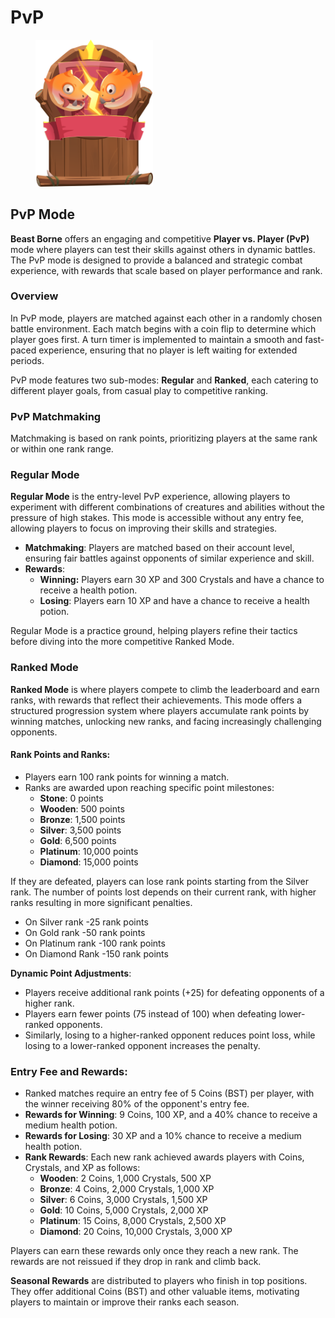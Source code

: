 # PvP

<figure><img src="../.gitbook/assets/Pvp.png" alt="" width="188"><figcaption></figcaption></figure>

## PvP Mode

**Beast Borne** offers an engaging and competitive **Player vs. Player (PvP)** mode where players can test their skills against others in dynamic battles. The PvP mode is designed to provide a balanced and strategic combat experience, with rewards that scale based on player performance and rank.

### **Overview**

In PvP mode, players are matched against each other in a randomly chosen battle environment. Each match begins with a coin flip to determine which player goes first. A turn timer is implemented to maintain a smooth and fast-paced experience, ensuring that no player is left waiting for extended periods.

PvP mode features two sub-modes: **Regular** and **Ranked**, each catering to different player goals, from casual play to competitive ranking.

### **PvP Matchmaking**

Matchmaking is based on rank points, prioritizing players at the same rank or within one rank range.

### **Regular Mode**

**Regular Mode** is the entry-level PvP experience, allowing players to experiment with different combinations of creatures and abilities without the pressure of high stakes. This mode is accessible without any entry fee, allowing players to focus on improving their skills and strategies.

* **Matchmaking**: Players are matched based on their account level, ensuring fair battles against opponents of similar experience and skill.
* **Rewards**:
  * **Winning:** Players earn 30 XP and 300 Crystals and have a chance to receive a health potion.
  * **Losing**: Players earn 10 XP and have a chance to receive a health potion.

Regular Mode is a practice ground, helping players refine their tactics before diving into the more competitive Ranked Mode.

### **Ranked Mode**

**Ranked Mode** is where players compete to climb the leaderboard and earn ranks, with rewards that reflect their achievements. This mode offers a structured progression system where players accumulate rank points by winning matches, unlocking new ranks, and facing increasingly challenging opponents.

#### **Rank Points and Ranks**:

* Players earn 100 rank points for winning a match.
* Ranks are awarded upon reaching specific point milestones:
  * **Stone**: 0 points
  * **Wooden**: 500 points
  * **Bronze**: 1,500 points
  * **Silver**: 3,500 points
  * **Gold**: 6,500 points
  * **Platinum**: 10,000 points
  * **Diamond**: 15,000 points

If they are defeated, players can lose rank points starting from the Silver rank. The number of points lost depends on their current rank, with higher ranks resulting in more significant penalties.

* On Silver rank  -25 rank points
* On Gold rank -50 rank points&#x20;
* On Platinum rank -100 rank points
* On Diamond Rank -150 rank points

**Dynamic Point Adjustments**:

* Players receive additional rank points (+25) for defeating opponents of a higher rank.
* Players earn fewer points (75 instead of 100) when defeating lower-ranked opponents.
* Similarly, losing to a higher-ranked opponent reduces point loss, while losing to a lower-ranked opponent increases the penalty.

### **Entry Fee and Rewards**:

* Ranked matches require an entry fee of 5 Coins (BST) per player, with the winner receiving 80% of the opponent's entry fee.
* **Rewards for Winning**: 9 Coins, 100 XP, and a 40% chance to receive a medium health potion.
* **Rewards for Losing**: 30 XP and a 10% chance to receive a medium health potion.
* **Rank Rewards**: Each new rank achieved awards players with Coins, Crystals, and XP as follows:
  * **Wooden**: 2 Coins, 1,000 Crystals, 500 XP
  * **Bronze**: 4 Coins, 2,000 Crystals, 1,000 XP
  * **Silver**: 6 Coins, 3,000 Crystals, 1,500 XP
  * **Gold**: 10 Coins, 5,000 Crystals, 2,000 XP
  * **Platinum**: 15 Coins, 8,000 Crystals, 2,500 XP
  * **Diamond**: 20 Coins, 10,000 Crystals, 3,000 XP

Players can earn these rewards only once they reach a new rank. The rewards are not reissued if they drop in rank and climb back.

**Seasonal Rewards** are distributed to players who finish in top positions. They offer additional Coins (BST) and other valuable items, motivating players to maintain or improve their ranks each season.
